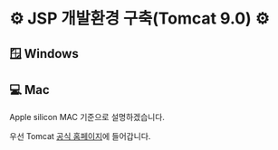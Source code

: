 # ⚙️ JSP 개발환경 구축(Tomcat 9.0) ⚙️
## 🪟 Windows
## 💻 Mac
Apple silicon MAC 기준으로 설명하겠습니다.

우선 Tomcat [공식 홈페이지](https://tomcat.apache.org/)에 들어갑니다.
